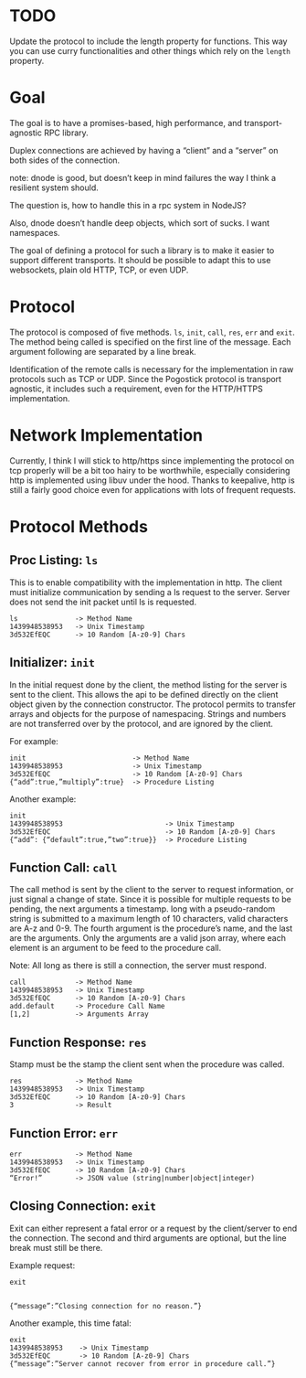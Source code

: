 # TODO
Update the protocol to include the length property for functions. This way you can use curry functionalities and other things which rely on the `length` property.

# Goal

The goal is to have a promises-based, high performance, and transport-agnostic RPC library.

Duplex connections are achieved by having a “client” and a “server” on both sides of the connection.

note: dnode is good, but doesn’t keep in mind failures the way I think a resilient system should.

The question is, how to handle this in a rpc system in NodeJS?

Also, dnode doesn’t handle deep objects, which sort of sucks. I want namespaces.

The goal of defining a protocol for such a library is to make it easier to support different 
transports. It should be possible to adapt this to use websockets, plain old HTTP, TCP, or even UDP.

# Protocol

The protocol is composed of five methods. `ls`, `init`, `call`, `res`, `err` and `exit`. The method 
being called is specified on the first line of the message. Each argument following are separated by
a line break.

Identification of the remote calls is necessary for the implementation in raw protocols such as TCP 
or UDP. Since the Pogostick protocol is transport agnostic, it includes such a requirement, even for
 the HTTP/HTTPS implementation.

# Network Implementation

Currently, I think I will stick to http/https since implementing the protocol on tcp properly will 
be a bit too hairy to be worthwhile, especially considering http is implemented using libuv under 
the hood. Thanks to keepalive, http is still a fairly good choice even for applications with lots of
frequent requests.

# Protocol Methods

## Proc Listing: `ls`

This is to enable compatibility with the implementation in http. The client must initialize 
communication by sending a ls request to the server. Server does not send the init packet until ls 
is requested.

	ls              -> Method Name
	1439948538953   -> Unix Timestamp
	3d532EfEQC      -> 10 Random [A-z0-9] Chars


## Initializer: `init`

In the initial request done by the client, the method listing for the server is sent to the client. 
This allows the api to be defined directly on the client object given by the connection constructor.
The protocol permits to transfer arrays and objects for the purpose of namespacing. Strings and 
numbers are not transferred over by the protocol, and are ignored by the client.

For example:

	init                          -> Method Name
	1439948538953                 -> Unix Timestamp
	3d532EfEQC                    -> 10 Random [A-z0-9] Chars
	{“add”:true,”multiply”:true}  -> Procedure Listing

Another example:

	init
	1439948538953                         -> Unix Timestamp
	3d532EfEQC                            -> 10 Random [A-z0-9] Chars
	{“add”: {“default”:true,”two”:true}}  -> Procedure Listing

## Function Call: `call`

The call method is sent by the client to the server to request information, or just signal a change 
of state. Since it is possible for multiple requests to be pending, the next arguments a timestamp.
long with a pseudo-random string is submitted to a maximum length of 10 characters, valid characters
 are A-z and 0-9. The fourth argument is the procedure’s name, and the last are the arguments. Only 
the arguments are a valid json array, where each element is an argument to be feed to the procedure 
call.

Note: All long as there is still a connection, the server must respond.

	call            -> Method Name
	1439948538953   -> Unix Timestamp
	3d532EfEQC      -> 10 Random [A-z0-9] Chars
	add.default     -> Procedure Call Name
	[1,2]           -> Arguments Array

## Function Response: `res`

Stamp must be the stamp the client sent when the procedure was called.

	res             -> Method Name
	1439948538953   -> Unix Timestamp
	3d532EfEQC      -> 10 Random [A-z0-9] Chars
	3               -> Result

## Function Error: `err`

	err             -> Method Name
	1439948538953   -> Unix Timestamp
	3d532EfEQC      -> 10 Random [A-z0-9] Chars
	“Error!”        -> JSON value (string|number|object|integer)

## Closing Connection: `exit`

Exit can either represent a fatal error or a request by the client/server to end the connection. 
The second and third arguments are optional, but the line break must still be there.

Example request:

	exit
	
	
	{“message”:”Closing connection for no reason.”}

Another example, this time fatal:

	exit
	1439948538953    -> Unix Timestamp
	3d532EfEQC       -> 10 Random [A-z0-9] Chars
	{“message”:”Server cannot recover from error in procedure call.”}


